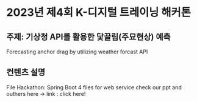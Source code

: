 # 2023년 제4회 K-디지털 트레이닝 해커톤
## 주제: 기상청 API를 활용한 닻끌림(주묘현상) 예측
Forecasting anchor drag by utilizing weather forcast API
## 컨텐츠 설명
File Hackathon: Spring Boot 4 files for web service
check our ppt and outhers here -> link : click here!
